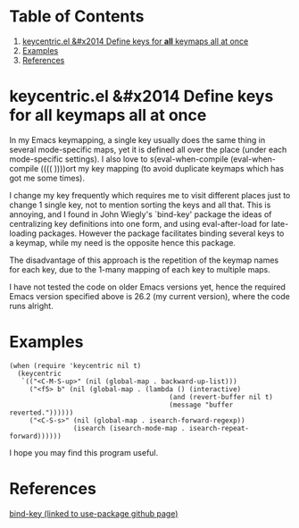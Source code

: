 
# Table of Contents

1.  [keycentric.el &#x2014 Define keys for **all** keymaps all at once](#org85fcd19)
2.  [Examples](#org29bae9c)
3.  [References](#orgeebdcb1)



<a id="org85fcd19"></a>

# keycentric.el &#x2014 Define keys for **all** keymaps all at once

In my Emacs keymapping, a single key usually does the same thing in several mode-specific maps, yet it is defined all over the place (under each mode-specific settings). I also love to s(eval-when-compile (eval-when-compile ((((  ))))ort my key mapping (to avoid duplicate keymaps which has got me some times).

I change my key frequently which requires me to visit different places just to change 1 single key, not to mention sorting the keys and all that. This is annoying, and I found in John Wiegly's \`bind-key' package the ideas of centralizing key definitions into one form, and using eval-after-load for late-loading packages. However the package facilitates binding several keys to a keymap, while my need is the opposite hence this package.

The disadvantage of this approach is the repetition of the keymap names for each key, due to the 1-many mapping of each key to multiple maps.

I have not tested the code on older Emacs versions yet, hence the required Emacs version specified above is 26.2 (my current version), where the code runs alright.


<a id="org29bae9c"></a>

# Examples

    (when (require 'keycentric nil t)
      (keycentric
       `(("<C-M-S-up>" (nil (global-map . backward-up-list)))
         ("<f5> b" (nil (global-map . (lambda () (interactive)
                                            (and (revert-buffer nil t)
                                            (message "buffer reverted."))))))
         ("<C-S-s>" (nil (global-map . isearch-forward-regexp))
                    (isearch (isearch-mode-map . isearch-repeat-forward))))))

I hope you may find this program useful.


<a id="orgeebdcb1"></a>

# References

[bind-key (linked to use-package github page)](https://github.com/jwiegley/use-package)

